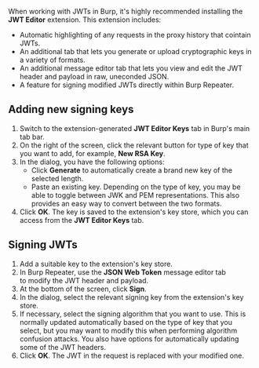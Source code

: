 
When working with JWTs in Burp, it's highly recommended installing the **JWT Editor** extension. This extension includes:
- Automatic highlighting of any requests in the proxy history that cointain JWTs.
- An additional tab that lets you generate or upload cryptographic keys in a variety of formats.
- An additional message editor tab that lets you view and edit the JWT header and payload in raw, uneconded JSON.
- A feature for signing modified JWTs directly within Burp Repeater.

## Adding new signing keys

1.  Switch to the extension-generated **JWT Editor Keys** tab in Burp's main tab bar.
2.  On the right of the screen, click the relevant button for type of key that you want to add, for example, **New RSA Key**.
3.  In the dialog, you have the following options:
    -   Click **Generate** to automatically create a brand new key of the selected length.
    -   Paste an existing key. Depending on the type of key, you may be able to toggle between JWK and PEM representations. This also provides an easy way to convert between the two formats.
4.  Click **OK**. The key is saved to the extension's key store, which you can access from the **JWT Editor Keys** tab.

## Signing JWTs

1. Add a suitable key to the extension's key store.
2.  In Burp Repeater, use the **JSON Web Token** message editor tab to modify the JWT header and payload.
3.  At the bottom of the screen, click **Sign**.
4.  In the dialog, select the relevant signing key from the extension's key store.
5.  If necessary, select the signing algorithm that you want to use. This is normally updated automatically based on the type of key that you select, but you may want to modify this when performing algorithm confusion attacks. You also have options for automatically updating some of the JWT headers.
6.  Click **OK**. The JWT in the request is replaced with your modified one.